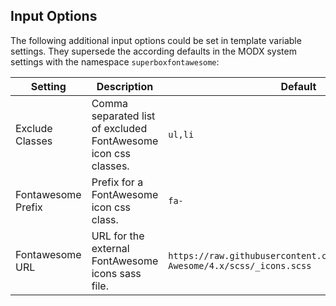 ## Input Options

The following additional input options could be set in template variable
settings. They supersede the according defaults in the MODX system settings with
the namespace `superboxfontawesome`:

Setting | Description | Default
------- | ----------- | -------
Exclude Classes | Comma separated list of excluded FontAwesome icon css classes. | `ul,li`
Fontawesome Prefix | Prefix for a FontAwesome icon css class. | `fa-`
Fontawesome URL | URL for the external FontAwesome icons sass file. | `https://raw.githubusercontent.com/FortAwesome/Font-Awesome/4.x/scss/_icons.scss`
